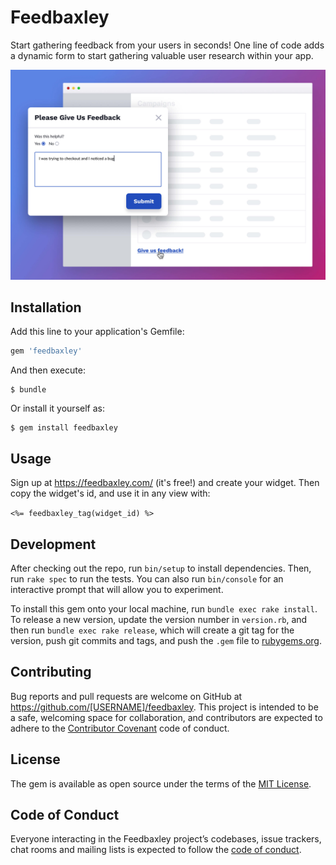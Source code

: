 # Feedbaxley

Start gathering feedback from your users in seconds! One line of code adds a dynamic form to start gathering valuable user research within your app.

![](feedback.jpg)

## Installation

Add this line to your application's Gemfile:

```ruby
gem 'feedbaxley'
```

And then execute:

    $ bundle

Or install it yourself as:

    $ gem install feedbaxley

## Usage

Sign up at https://feedbaxley.com/ (it's free!) and create your widget. Then copy the widget's id, and use it in any view with:

`<%= feedbaxley_tag(widget_id) %>`

## Development

After checking out the repo, run `bin/setup` to install dependencies. Then, run `rake spec` to run the tests. You can also run `bin/console` for an interactive prompt that will allow you to experiment.

To install this gem onto your local machine, run `bundle exec rake install`. To release a new version, update the version number in `version.rb`, and then run `bundle exec rake release`, which will create a git tag for the version, push git commits and tags, and push the `.gem` file to [rubygems.org](https://rubygems.org).

## Contributing

Bug reports and pull requests are welcome on GitHub at https://github.com/[USERNAME]/feedbaxley. This project is intended to be a safe, welcoming space for collaboration, and contributors are expected to adhere to the [Contributor Covenant](http://contributor-covenant.org) code of conduct.

## License

The gem is available as open source under the terms of the [MIT License](https://opensource.org/licenses/MIT).

## Code of Conduct

Everyone interacting in the Feedbaxley project’s codebases, issue trackers, chat rooms and mailing lists is expected to follow the [code of conduct](https://github.com/[USERNAME]/feedbaxley/blob/master/CODE_OF_CONDUCT.md).
